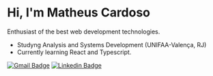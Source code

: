 # Hi, I'm Matheus Cardoso

Enthusiast of the best web development technologies.

- Studyng Analysis and Systems Development (UNIFAA-Valença, RJ)
- Currently learning React and Typescript.

[![Gmail Badge](https://img.shields.io/badge/-cardoso.matheusbs@gmail.com-4f46e5?style=flat-square&logo=Gmail&logoColor=white&link=mailto:cardoso.matheusbs@gmail.com)](mailto:cardoso.matheusbs@gmail.com)
[![Linkedin Badge](https://img.shields.io/badge/-Matheus%20Cardoso-4f46e5?style=flat-square&logo=Linkedin&logoColor=white&link=https://www.linkedin.com/in/matheusc1/)](https://www.linkedin.com/in/matheusc1/)
